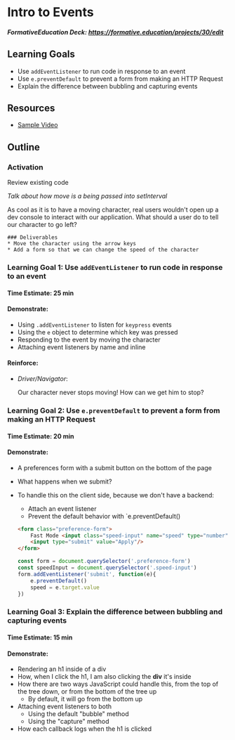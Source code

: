 # Intro to Events

##### FormativeEducation Deck: <https://formative.education/projects/30/edit>

## Learning Goals
- Use `addEventListener` to run code in response to an event
- Use `e.preventDefault` to prevent a form from making an HTTP Request
- Explain the difference between bubbling and capturing events


## Resources
- [Sample Video](<https://youtu.be/6g0kTS8Bltk>)


## Outline

### Activation

Review existing code

*Talk about how move is a being passed into setInterval*

As cool as it is to have a moving character, real users wouldn't open up a dev console to interact with our application. What should a user do to tell our character to go left? 



```
### Deliverables
* Move the character using the arrow keys
* Add a form so that we can change the speed of the character
```



### Learning Goal 1: Use `addEventListener` to run code in response to an event

#### Time Estimate: 25 min

#### Demonstrate:

* Using `.addEventListener` to listen for `keypress` events
* Using the `e` object to determine which key was pressed
* Responding to the event by moving the character
* Attaching event listeners by name and inline

#### Reinforce:

* *Driver/Navigator*: 

  Our character never stops moving! How can we get him to stop?



### Learning Goal 2: Use `e.preventDefault` to prevent a form from making an HTTP Request

#### Time Estimate: 20 min

#### Demonstrate:

* A preferences form with a submit button on the bottom of the page
* What happens when we submit?
* To handle this on the client side, because we don't have a backend:
  * Attach an event listener
  * Prevent the default behavior with `e.preventDefault()

  ```html
  <form class="preference-form">
      Fast Mode <input class="speed-input" name="speed" type="number" />
      <input type="submit" value="Apply"/>
  </form>
  ```



  ```javascript
  const form = document.querySelector('.preference-form')
  const speedInput = document.querySelector('.speed-input')
  form.addEventListener('submit', function(e){
      e.preventDefault()
      speed = e.target.value
  })
  ```

### Learning Goal 3: Explain the difference between bubbling and capturing events

#### Time Estimate: 15 min

#### Demonstrate:

* Rendering an h1 inside of a div
* How, when I click the h1, I am also clicking the **div** it's inside
* How there are two ways JavaScript could handle this, from the top of the tree down, or from the bottom  of the tree up
  * By default, it will go from the bottom up
* Attaching event listeners to both
  * Using the default "bubble" method
  * Using the "capture" method
* How each callback logs when the h1 is clicked
